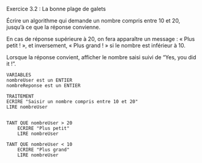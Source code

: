 Exercice 3.2 : La bonne plage de galets

Écrire un algorithme qui demande un nombre compris entre 10 et 20, jusqu’à ce que la réponse convienne.

En cas de réponse supérieure à 20, on fera apparaître un message : « Plus petit ! », et inversement, « Plus grand ! » si le nombre est inférieur à 10.

Lorsque la réponse convient, afficher le nombre saisi suivi de “Yes, you did it !”.

```
VARIABLES
nombreUser est un ENTIER
nombreReponse est un ENTIER

TRAITEMENT
ECRIRE "Saisir un nombre compris entre 10 et 20"
LIRE nombreUser


TANT QUE nombreUser > 20
	ECRIRE "Plus petit"
	LIRE nombreUser

TANT QUE nombreUser < 10
	ECRIRE "Plus grand"
	LIRE nombreUser
	


```